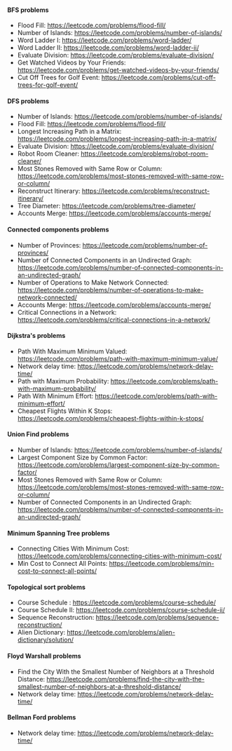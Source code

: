#### BFS problems
- Flood Fill: https://leetcode.com/problems/flood-fill/
- Number of Islands: https://leetcode.com/problems/number-of-islands/
- Word Ladder I: https://leetcode.com/problems/word-ladder/
- Word Ladder II: https://leetcode.com/problems/word-ladder-ii/
- Evaluate Division: https://leetcode.com/problems/evaluate-division/
- Get Watched Videos by Your Friends: https://leetcode.com/problems/get-watched-videos-by-your-friends/
- Cut Off Trees for Golf Event: https://leetcode.com/problems/cut-off-trees-for-golf-event/

#### DFS problems
- Number of Islands: https://leetcode.com/problems/number-of-islands/
- Flood Fill: https://leetcode.com/problems/flood-fill/
- Longest Increasing Path in a Matrix: https://leetcode.com/problems/longest-increasing-path-in-a-matrix/
- Evaluate Division: https://leetcode.com/problems/evaluate-division/
- Robot Room Cleaner: https://leetcode.com/problems/robot-room-cleaner/
- Most Stones Removed with Same Row or Column: https://leetcode.com/problems/most-stones-removed-with-same-row-or-column/
- Reconstruct Itinerary: https://leetcode.com/problems/reconstruct-itinerary/
- Tree Diameter: https://leetcode.com/problems/tree-diameter/
- Accounts Merge: https://leetcode.com/problems/accounts-merge/

#### Connected components problems
- Number of Provinces: https://leetcode.com/problems/number-of-provinces/
- Number of Connected Components in an Undirected Graph: https://leetcode.com/problems/number-of-connected-components-in-an-undirected-graph/
- Number of Operations to Make Network Connected: https://leetcode.com/problems/number-of-operations-to-make-network-connected/
- Accounts Merge: https://leetcode.com/problems/accounts-merge/
- Critical Connections in a Network: https://leetcode.com/problems/critical-connections-in-a-network/

#### Dijkstra's problems
- Path With Maximum Minimum Valued: https://leetcode.com/problems/path-with-maximum-minimum-value/
- Network delay time: https://leetcode.com/problems/network-delay-time/
- Path with Maximum Probability: https://leetcode.com/problems/path-with-maximum-probability/
- Path With Minimum Effort: https://leetcode.com/problems/path-with-minimum-effort/
- Cheapest Flights Within K Stops: https://leetcode.com/problems/cheapest-flights-within-k-stops/

#### Union Find problems
- Number of Islands: https://leetcode.com/problems/number-of-islands/
- Largest Component Size by Common Factor: https://leetcode.com/problems/largest-component-size-by-common-factor/
- Most Stones Removed with Same Row or Column: https://leetcode.com/problems/most-stones-removed-with-same-row-or-column/
- Number of Connected Components in an Undirected Graph: https://leetcode.com/problems/number-of-connected-components-in-an-undirected-graph/


#### Minimum Spanning Tree problems
- Connecting Cities With Minimum Cost: https://leetcode.com/problems/connecting-cities-with-minimum-cost/
- Min Cost to Connect All Points: https://leetcode.com/problems/min-cost-to-connect-all-points/

#### Topological sort problems
- Course Schedule : https://leetcode.com/problems/course-schedule/
- Course Schedule II: https://leetcode.com/problems/course-schedule-ii/
- Sequence Reconstruction: https://leetcode.com/problems/sequence-reconstruction/
- Alien Dictionary: https://leetcode.com/problems/alien-dictionary/solution/

#### Floyd Warshall problems
- Find the City With the Smallest Number of Neighbors at a Threshold Distance: https://leetcode.com/problems/find-the-city-with-the-smallest-number-of-neighbors-at-a-threshold-distance/
- Network delay time: https://leetcode.com/problems/network-delay-time/

#### Bellman Ford problems
- Network delay time: https://leetcode.com/problems/network-delay-time/